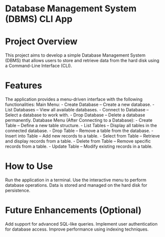 # Database Management System (DBMS) CLI App 

# Project Overview
  This project aims to develop a simple Database Management System (DBMS) that allows users to store and retrieve data from the hard disk using a Command-Line Interface (CLI).

# Features
The application provides a menu-driven interface with the following functionalities:
   Main Menu:
    - Create Database – Create a new database.
    - List Databases – View all available databases.
    - Connect to Database – Select a database to work with.
    - Drop Database – Delete a database permanently.
   Database Menu (After Connecting to a Database):
    - Create Table – Define a new table structure.
    - List Tables – Display all tables in the connected database.
    - Drop Table – Remove a table from the database.
    - Insert into Table – Add new records to a table.
    - Select from Table – Retrieve and display records from a table.
    - Delete from Table – Remove specific records from a table.
    - Update Table – Modify existing records in a table.
# How to Use
  Run the application in a terminal.
  Use the interactive menu to perform database operations.
  Data is stored and managed on the hard disk for persistence.
# Future Enhancements (Optional)
  Add support for advanced SQL-like queries.
  Implement user authentication for database access.
  Improve performance using indexing techniques.

